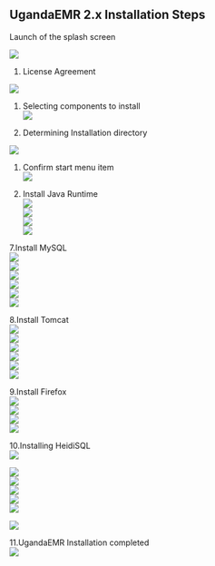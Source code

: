 ## UgandaEMR 2.x Installation Steps

Launch of the splash screen

![](/images/installer/splash.jpg)

1. License Agreement

![](/images/installer/1.2-agreement.jpg)

1. Selecting components to install  
   ![](/images/installer/1.3-components.jpg)

2. Determining Installation directory

![](/images/installer/1.4-location.jpg)

1. Confirm start menu item  
   ![](/images/installer/1.5-shortcut.jpg)

2. Install Java Runtime  
   ![](/images/installer/2.1-inst-java.jpg)  
   ![](/images/installer/2.3-java.jpg)  
   ![](/images/installer/2.4-java-2.jpg)  
   ![](/images/installer/2.5-inst-java-complete.jpg)

7.Install MySQL  
![](/images/installer/3.1-mysql-configure.jpg)  
![](/images/installer/3.2-standard.jpg)  
![](/images/installer/3.3-comd1.jpg)  
![](/images/installer/3.4-password-for-root.jpg)  
![](/images/installer/3.5-execute.jpg)  
![](/images/installer/3.6-mysql-finished.jpg)

8.Install Tomcat  
![](/images/installer/4.1-tomcat-installation.jpg)  
![](/images/installer/4.2-tomcat-agree.jpg)  
![](/images/installer/4.3-java-directory.jpg)  
![](/images/installer/4.4-tomcat-componets.jpg)  
![](/images/installer/4.5-configure-tomccat.jpg)  
![](/images/installer/4.7-tomcat-complete.jpg)

9.Install Firefox  
![](/images/installer/5.3-fire-fox-inst.jpg)  
![](/images/installer/5.4-fire-standard.jpg)  
![](/images/installer/5.5-fire-fox-directory.jpg)  
![](/images/installer/5.1-fire.jpg)

10.Installing HeidiSQL  
![](/images/installer/1.1heidisql.PNG)

![](/images/installer/1.2heidisql.PNG)  
![](/images/installer/1.3heidisql.PNG)  
![](/images/installer/1.4heidisql.PNG)  
![](/images/installer/1.5heidisql.PNG)  
![](/images/installer/1.6heidisql.PNG)

![](/images/installer/1.7heidisql.PNG)

11.UgandaEMR Installation completed  
![](/images/installer/6.0-complete-installation.jpg)



